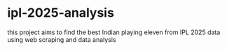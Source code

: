 # ipl-2025-analysis
this project aims to find the best Indian playing eleven from IPL 2025 data using web scraping and data analysis
